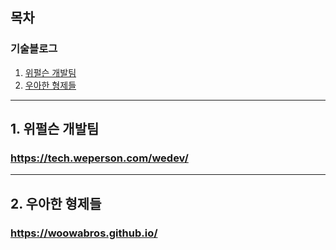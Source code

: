 
## 목차 
### 기술블로그
1. [위펄슨 개발팀](#1.-위펄슨-개발팀)
2. [우아한 형제들](#2.-우아한-형제들)
---

## 1. 위펄슨 개발팀   

### https://tech.weperson.com/wedev/   

---

## 2. 우아한 형제들

### https://woowabros.github.io/   